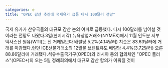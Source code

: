 ```yaml
---
categories: e
title: "OPEC 감산 추진에 국제유가 급등 다시 100달러 전망"
---
```

국제 유가가 산유국들의 대규모 감산 논의 여파로 급등했다. 다시 100달러를 넘어설 것이라는 전망도 나왔다.3일(현지시각) 뉴욕상업거래소(NYMEX)에서 11월 인도분 서부 텍사스산 원유(WTI)는 전 거래일보다 배럴당 5.2%(4.14달러) 치솟은 83.63달러에 거래를 마감했다.런던 ICE선물거래소의 12월물 브렌트유도 배럴당 4.4%(3.72달러) 오른 88.86달러에 거래됐다.석유수출국기구(OPEC)와 러시아 등의 협의체인 "OPEC 플러스"(OPEC+)의 오는 5일 정례회의에서 대규모 감산 합의가 이뤄질 것이
